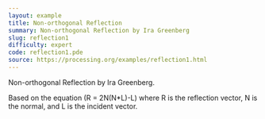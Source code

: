 ```yaml
---
layout: example
title: Non-orthogonal Reflection
summary: Non-orthogonal Reflection by Ira Greenberg
slug: reflection1
difficulty: expert
code: reflection1.pde
source: https://processing.org/examples/reflection1.html
---
```


Non-orthogonal Reflection by Ira Greenberg. 

 Based on the equation (R = 2N(N*L)-L) where R is the reflection vector, N is the normal, and L is the incident vector.
